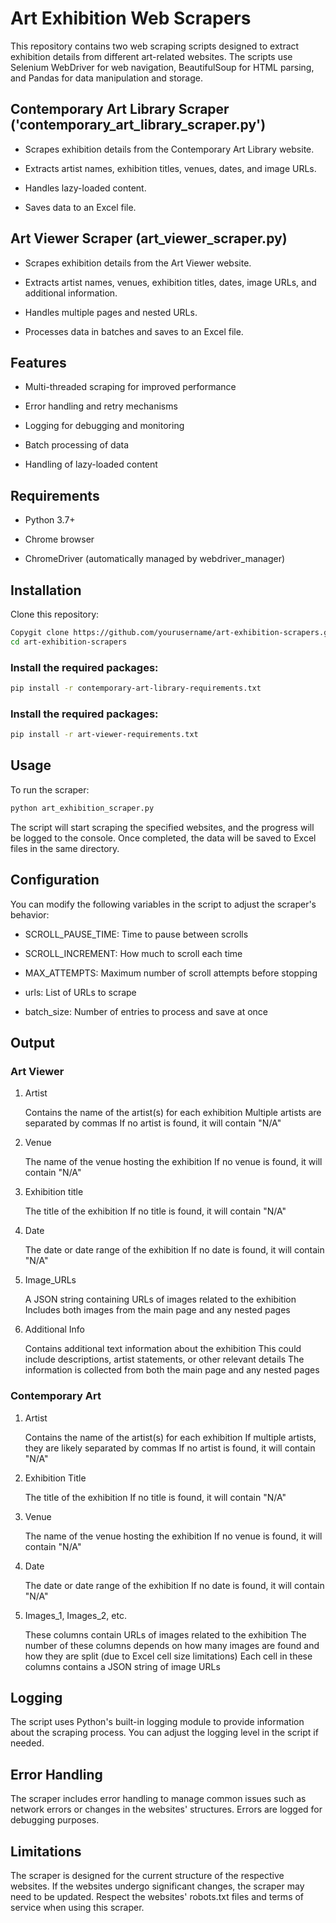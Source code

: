 # Art Exhibition Web Scrapers
This repository contains two web scraping scripts designed to extract exhibition details from different art-related websites. The scripts use Selenium WebDriver for web navigation, BeautifulSoup for HTML parsing, and Pandas for data manipulation and storage.

## Contemporary Art Library Scraper ('contemporary_art_library_scraper.py')

- Scrapes exhibition details from the Contemporary Art Library website.

- Extracts artist names, exhibition titles, venues, dates, and image URLs.

- Handles lazy-loaded content.

- Saves data to an Excel file.


## Art Viewer Scraper (art_viewer_scraper.py)

- Scrapes exhibition details from the Art Viewer website.

- Extracts artist names, venues, exhibition titles, dates, image URLs, and additional information.

- Handles multiple pages and nested URLs.

- Processes data in batches and saves to an Excel file.


## Features

- Multi-threaded scraping for improved performance

- Error handling and retry mechanisms

- Logging for debugging and monitoring

- Batch processing of data

- Handling of lazy-loaded content

## Requirements

- Python 3.7+

- Chrome browser

- ChromeDriver (automatically managed by webdriver_manager)

## Installation

Clone this repository:
```bash
Copygit clone https://github.com/yourusername/art-exhibition-scrapers.git
cd art-exhibition-scrapers
```

### Install the required packages:
```bash
pip install -r contemporary-art-library-requirements.txt
```
### Install the required packages:

```bash
pip install -r art-viewer-requirements.txt
```

## Usage
To run the scraper:

```bash
python art_exhibition_scraper.py
```
The script will start scraping the specified websites, and the progress will be logged to the console. Once completed, the data will be saved to Excel files in the same directory.

## Configuration
You can modify the following variables in the script to adjust the scraper's behavior:

- SCROLL_PAUSE_TIME: Time to pause between scrolls

- SCROLL_INCREMENT: How much to scroll each time

- MAX_ATTEMPTS: Maximum number of scroll attempts before stopping

- urls: List of URLs to scrape

- batch_size: Number of entries to process and save at once

## Output

### Art Viewer 
1. Artist

      Contains the name of the artist(s) for each exhibition
      Multiple artists are separated by commas
      If no artist is found, it will contain "N/A"


2. Venue

      The name of the venue hosting the exhibition
      If no venue is found, it will contain "N/A"


3. Exhibition title

      The title of the exhibition
      If no title is found, it will contain "N/A"


4. Date

      The date or date range of the exhibition
      If no date is found, it will contain "N/A"


5. Image_URLs

      A JSON string containing URLs of images related to the exhibition
      Includes both images from the main page and any nested pages


6. Additional Info

      Contains additional text information about the exhibition
      This could include descriptions, artist statements, or other relevant details
      The information is collected from both the main page and any nested pages

### Contemporary Art

1. Artist

      Contains the name of the artist(s) for each exhibition
      If multiple artists, they are likely separated by commas
      If no artist is found, it will contain "N/A"


2. Exhibition Title

      The title of the exhibition
      If no title is found, it will contain "N/A"


3. Venue

      The name of the venue hosting the exhibition
      If no venue is found, it will contain "N/A"


4. Date

      The date or date range of the exhibition
      If no date is found, it will contain "N/A"


4. Images_1, Images_2, etc.

      These columns contain URLs of images related to the exhibition
      The number of these columns depends on how many images are found and how they are split (due to Excel cell size limitations)
      Each cell in these columns contains a JSON string of image URLs

## Logging
The script uses Python's built-in logging module to provide information about the scraping process. You can adjust the logging level in the script if needed.

## Error Handling
The scraper includes error handling to manage common issues such as network errors or changes in the websites' structures. Errors are logged for debugging purposes.

## Limitations
The scraper is designed for the current structure of the respective websites. If the websites undergo significant changes, the scraper may need to be updated.
Respect the websites' robots.txt files and terms of service when using this scraper.
